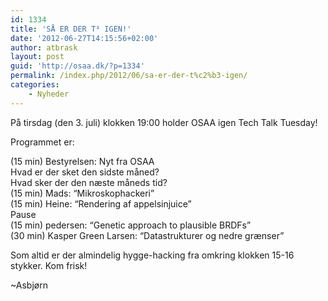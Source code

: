 ```yaml
---
id: 1334
title: 'SÅ ER DER T³ IGEN!'
date: '2012-06-27T14:15:56+02:00'
author: atbrask
layout: post
guid: 'http://osaa.dk/?p=1334'
permalink: /index.php/2012/06/sa-er-der-t%c2%b3-igen/
categories:
    - Nyheder
---
```


På tirsdag (den 3. juli) klokken 19:00 holder OSAA igen Tech Talk Tuesday!

Programmet er:

(15 min) Bestyrelsen: Nyt fra OSAA  
Hvad er der sket den sidste måned?  
Hvad sker der den næste måneds tid?  
(15 min) Mads: “Mikroskophackeri”  
(15 min) Heine: “Rendering af appelsinjuice”  
Pause  
(15 min) pedersen: “Genetic approach to plausible BRDFs”  
(30 min) Kasper Green Larsen: “Datastrukturer og nedre grænser”

Som altid er der almindelig hygge-hacking fra omkring klokken 15-16 stykker. Kom frisk!

~Asbjørn